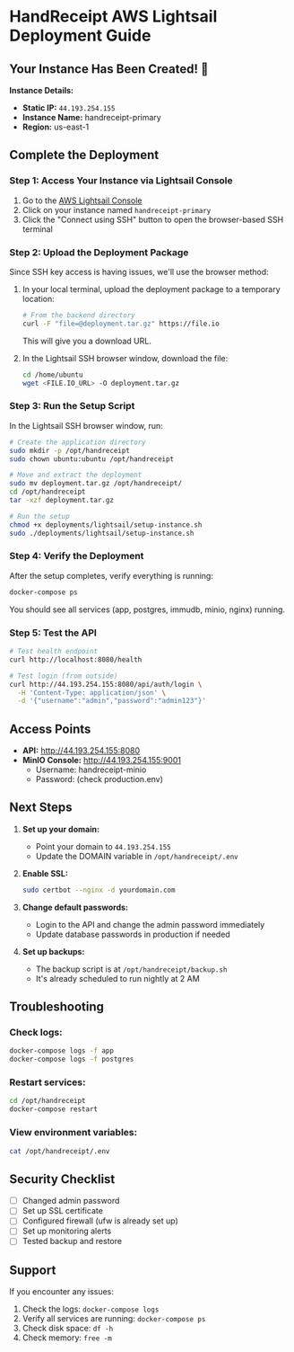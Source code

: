 # HandReceipt AWS Lightsail Deployment Guide

## Your Instance Has Been Created! 🎉

**Instance Details:**
- **Static IP:** `44.193.254.155`
- **Instance Name:** handreceipt-primary
- **Region:** us-east-1

## Complete the Deployment

### Step 1: Access Your Instance via Lightsail Console

1. Go to the [AWS Lightsail Console](https://lightsail.aws.amazon.com/)
2. Click on your instance named `handreceipt-primary`
3. Click the "Connect using SSH" button to open the browser-based SSH terminal

### Step 2: Upload the Deployment Package

Since SSH key access is having issues, we'll use the browser method:

1. In your local terminal, upload the deployment package to a temporary location:
   ```bash
   # From the backend directory
   curl -F "file=@deployment.tar.gz" https://file.io
   ```
   This will give you a download URL.

2. In the Lightsail SSH browser window, download the file:
   ```bash
   cd /home/ubuntu
   wget <FILE.IO_URL> -O deployment.tar.gz
   ```

### Step 3: Run the Setup Script

In the Lightsail SSH browser window, run:

```bash
# Create the application directory
sudo mkdir -p /opt/handreceipt
sudo chown ubuntu:ubuntu /opt/handreceipt

# Move and extract the deployment
sudo mv deployment.tar.gz /opt/handreceipt/
cd /opt/handreceipt
tar -xzf deployment.tar.gz

# Run the setup
chmod +x deployments/lightsail/setup-instance.sh
sudo ./deployments/lightsail/setup-instance.sh
```

### Step 4: Verify the Deployment

After the setup completes, verify everything is running:

```bash
docker-compose ps
```

You should see all services (app, postgres, immudb, minio, nginx) running.

### Step 5: Test the API

```bash
# Test health endpoint
curl http://localhost:8080/health

# Test login (from outside)
curl http://44.193.254.155:8080/api/auth/login \
  -H 'Content-Type: application/json' \
  -d '{"username":"admin","password":"admin123"}'
```

## Access Points

- **API:** http://44.193.254.155:8080
- **MinIO Console:** http://44.193.254.155:9001
  - Username: handreceipt-minio
  - Password: (check production.env)

## Next Steps

1. **Set up your domain:**
   - Point your domain to `44.193.254.155`
   - Update the DOMAIN variable in `/opt/handreceipt/.env`

2. **Enable SSL:**
   ```bash
   sudo certbot --nginx -d yourdomain.com
   ```

3. **Change default passwords:**
   - Login to the API and change the admin password immediately
   - Update database passwords in production if needed

4. **Set up backups:**
   - The backup script is at `/opt/handreceipt/backup.sh`
   - It's already scheduled to run nightly at 2 AM

## Troubleshooting

### Check logs:
```bash
docker-compose logs -f app
docker-compose logs -f postgres
```

### Restart services:
```bash
cd /opt/handreceipt
docker-compose restart
```

### View environment variables:
```bash
cat /opt/handreceipt/.env
```

## Security Checklist

- [ ] Changed admin password
- [ ] Set up SSL certificate
- [ ] Configured firewall (ufw is already set up)
- [ ] Set up monitoring alerts
- [ ] Tested backup and restore

## Support

If you encounter any issues:
1. Check the logs: `docker-compose logs`
2. Verify all services are running: `docker-compose ps`
3. Check disk space: `df -h`
4. Check memory: `free -m` 